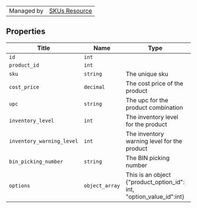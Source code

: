 |||
|---|---|
| Managed by | [SKUs Resource](/api/stores/v2/products/skus)

## Properties

| Title | Name | Type | Description |
| --- | --- | --- | --- |
| `id` | `int` |
| `product_id` | `int` |
| `sku` | `string` | The unique sku |
| `cost_price` | `decimal` | The cost price of the product |
| `upc` | `string` | The upc for the product combination |
| `inventory_level` | `int` | The inventory level for the product |
| `inventory_warning_level` | `int` | The inventory warning level for the product |
| `bin_picking_number` | `string` | The BIN picking number |
| `options` | `object_array` | This is an object {"product_option_id": int, "option_value_id":int} |
